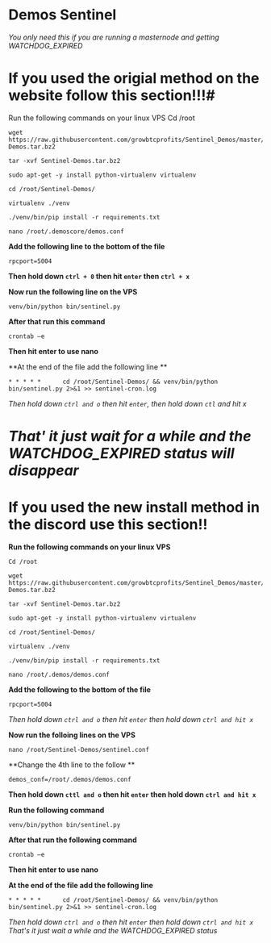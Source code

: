 # Demos Sentinel

*You only need this if you are running a masternode and getting WATCHDOG_EXPIRED*

# If you used the origial method on the website follow this section!!!# 

Run the following  commands on your linux VPS
Cd /root
```
wget https://raw.githubusercontent.com/growbtcprofits/Sentinel_Demos/master/Sentinel-Demos.tar.bz2
```
``` 
tar -xvf Sentinel-Demos.tar.bz2
```
```
sudo apt-get -y install python-virtualenv virtualenv
```
```
cd /root/Sentinel-Demos/
```
```
virtualenv ./venv
```
```
./venv/bin/pip install -r requirements.txt
```
```
nano /root/.demoscore/demos.conf
```

**Add the following line to the bottom of the file**
```
rpcport=5004
```

**Then hold down `ctrl + 0` then hit `enter` then  `ctrl + x`**

**Now run the following line on the VPS**
```
venv/bin/python bin/sentinel.py
```

**After that run this command**
```
crontab –e 
```

**Then hit enter to use nano**

**At the end of the file add the following line **
```
* * * * *      cd /root/Sentinel-Demos/ && venv/bin/python bin/sentinel.py 2>&1 >> sentinel-cron.log
```

*Then hold down `ctrl and o` then hit `enter`, then hold down `ctl` and hit x*

*That' it just wait for a while and the WATCHDOG_EXPIRED status will disappear*
============================================================================================================




# If you used the new install method in the discord use this section!!

**Run the following  commands on your linux VPS**

```
Cd /root
```
```
wget https://raw.githubusercontent.com/growbtcprofits/Sentinel_Demos/master/Sentinel-Demos.tar.bz2
```
```
tar -xvf Sentinel-Demos.tar.bz2
```
```
sudo apt-get -y install python-virtualenv virtualenv
```
```
cd /root/Sentinel-Demos/
```
```
virtualenv ./venv
```
```
./venv/bin/pip install -r requirements.txt
```
```
nano /root/.demos/demos.conf
```

**Add the following to the bottom of the file**
```
rpcport=5004
```

*Then hold down `ctrl and o` then hit `enter` then hold down `ctrl and hit x`*

**Now run the folloing lines on the VPS**

```
nano /root/Sentinel-Demos/sentinel.conf
```

**Change the 4th line to the follow **

```
demos_conf=/root/.demos/demos.conf
```

**Then hold down `cttl and o` then hit `enter` then hold down `ctrl and hit x`**

**Run the following command**

```
venv/bin/python bin/sentinel.py
```

**After that run the following command**

```
crontab –e 
```

**Then hit enter to use nano**

**At the end of the file add the following line**

```
* * * * *      cd /root/Sentinel-Demos/ && venv/bin/python bin/sentinel.py 2>&1 >> sentinel-cron.log
```

*Then hold down `ctrl and o` then hit `enter` then hold down `ctrl and hit x`*
*That's it just wait a while and the WATCHDOG_EXPIRED status*
